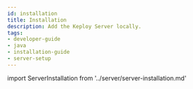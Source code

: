 ```yaml
---
id: installation
title: Installation
description: Add the Keploy Server locally.
tags:
- developer-guide
- java
- installation-guide
- server-setup
---
```



import ServerInstallation from '../server/server-installation.md'

<ServerInstallation/>